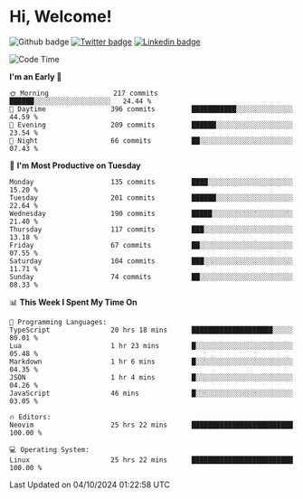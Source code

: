   # Hi, Welcome!
  ![Github badge](https://img.shields.io/github/followers/kraken-afk.svg?style=social&label=Follow&maxAge=2592000)
  [![Twitter badge](https://img.shields.io/badge/-Twitter-00acee?style=flat-square&logo=Twitter&logoColor=white)](https://twitter.com/trshppl)
  [![Linkedin badge](https://img.shields.io/badge/LinkedIn-0077B5?style=flat-square&logo=linkedin&logoColor=white)](https://www.linkedin.com/in/noveanrer)
<!--START_SECTION:waka-->
![Code Time](http://img.shields.io/badge/Code%20Time-286%20hrs%2043%20mins-blue)

**I'm an Early 🐤** 

```text
🌞 Morning                217 commits         ██████░░░░░░░░░░░░░░░░░░░   24.44 % 
🌆 Daytime                396 commits         ███████████░░░░░░░░░░░░░░   44.59 % 
🌃 Evening                209 commits         ██████░░░░░░░░░░░░░░░░░░░   23.54 % 
🌙 Night                  66 commits          ██░░░░░░░░░░░░░░░░░░░░░░░   07.43 % 
```
📅 **I'm Most Productive on Tuesday** 

```text
Monday                   135 commits         ████░░░░░░░░░░░░░░░░░░░░░   15.20 % 
Tuesday                  201 commits         ██████░░░░░░░░░░░░░░░░░░░   22.64 % 
Wednesday                190 commits         █████░░░░░░░░░░░░░░░░░░░░   21.40 % 
Thursday                 117 commits         ███░░░░░░░░░░░░░░░░░░░░░░   13.18 % 
Friday                   67 commits          ██░░░░░░░░░░░░░░░░░░░░░░░   07.55 % 
Saturday                 104 commits         ███░░░░░░░░░░░░░░░░░░░░░░   11.71 % 
Sunday                   74 commits          ██░░░░░░░░░░░░░░░░░░░░░░░   08.33 % 
```


📊 **This Week I Spent My Time On** 

```text
💬 Programming Languages: 
TypeScript               20 hrs 18 mins      ████████████████████░░░░░   80.01 % 
Lua                      1 hr 23 mins        █░░░░░░░░░░░░░░░░░░░░░░░░   05.48 % 
Markdown                 1 hr 6 mins         █░░░░░░░░░░░░░░░░░░░░░░░░   04.35 % 
JSON                     1 hr 4 mins         █░░░░░░░░░░░░░░░░░░░░░░░░   04.26 % 
JavaScript               46 mins             █░░░░░░░░░░░░░░░░░░░░░░░░   03.05 % 

🔥 Editors: 
Neovim                   25 hrs 22 mins      █████████████████████████   100.00 % 

💻 Operating System: 
Linux                    25 hrs 22 mins      █████████████████████████   100.00 % 
```


 Last Updated on 04/10/2024 01:22:58 UTC
<!--END_SECTION:waka-->